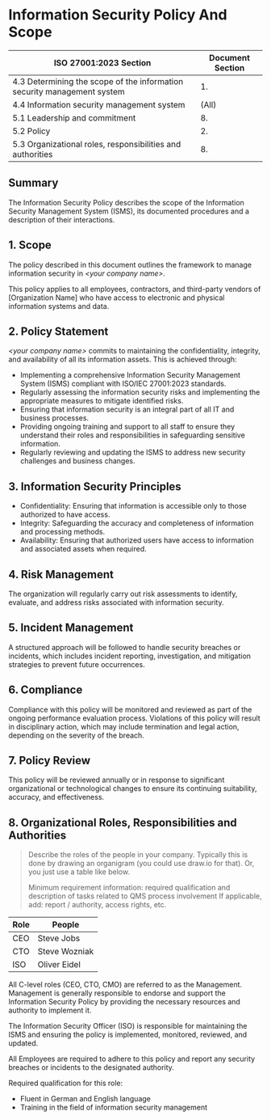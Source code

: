 # Information Security Policy And Scope

| ISO 27001:2023 Section                                                  | Document Section |
|-------------------------------------------------------------------------|------------------|
| 4.3 Determining the scope of the information security management system | 1.               |
| 4.4 Information security management system                              | (All)            |
| 5.1 Leadership and commitment                                           | 8.               |
| 5.2 Policy                                                              | 2.               |
| 5.3 Organizational roles, responsibilities and authorities              | 8.               |

## Summary

The Information Security Policy describes the scope of the Information Security Management System (ISMS), its
documented procedures and a description of their interactions.

## 1. Scope

The policy described in this document outlines the framework to manage information security in *\<your company
name\>*.

This policy applies to all employees, contractors, and third-party vendors of [Organization Name] who have
access to electronic and physical information systems and data.

## 2. Policy Statement

*\<your company name\>* commits to maintaining the confidentiality, integrity, and availability of all its
information assets. This is achieved through:

* Implementing a comprehensive Information Security Management System (ISMS) compliant with ISO/IEC 27001:2023
  standards.
* Regularly assessing the information security risks and implementing the appropriate measures to mitigate
  identified risks.
* Ensuring that information security is an integral part of all IT and business processes.
* Providing ongoing training and support to all staff to ensure they understand their roles and
  responsibilities in safeguarding sensitive information.
* Regularly reviewing and updating the ISMS to address new security challenges and business changes.

## 3. Information Security Principles

* Confidentiality: Ensuring that information is accessible only to those authorized to have access.
* Integrity: Safeguarding the accuracy and completeness of information and processing methods.
* Availability: Ensuring that authorized users have access to information and associated assets when required.

## 4. Risk Management

The organization will regularly carry out risk assessments to identify, evaluate, and address risks associated
with information security.

## 5. Incident Management

A structured approach will be followed to handle security breaches or incidents, which includes incident
reporting, investigation, and mitigation strategies to prevent future occurrences.

## 6. Compliance

Compliance with this policy will be monitored and reviewed as part of the ongoing performance evaluation
process. Violations of this policy will result in disciplinary action, which may include termination and legal
action, depending on the severity of the breach.

## 7. Policy Review

This policy will be reviewed annually or in response to significant organizational or technological changes to
ensure its continuing suitability, accuracy, and effectiveness.

## 8. Organizational Roles, Responsibilities and Authorities

> Describe the roles of the people in your company. Typically this is done by drawing an organigram (you could
> use draw.io for that). Or, you just use a table like below.
>
> Minimum requirement information: required qualification and description of tasks related to QMS process
> involvement If applicable, add: report / authority, access rights, etc.

| Role            | People                    |
|-----------------|---------------------------|
| CEO             | Steve Jobs                |
| CTO             | Steve Wozniak             |
| ISO             | Oliver Eidel              |

All C-level roles (CEO, CTO, CMO) are referred to as the Management. Management is generally responsible to
endorse and support the Information Security Policy by providing the necessary resources and authority to
implement it.

The Information Security Officer (ISO) is responsible for maintaining the ISMS and ensuring the policy is
implemented, monitored, reviewed, and updated.

All Employees are required to adhere to this policy and report any security breaches or incidents to the
designated authority.

Required qualification for this role:

* Fluent in German and English language
* Training in the field of information security management
